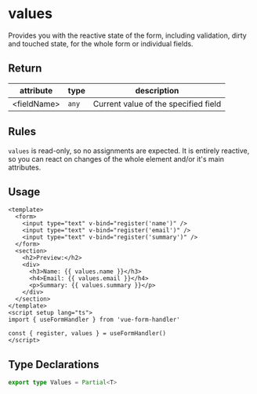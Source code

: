 # values

Provides you with the reactive state of the form, including validation, dirty and touched state, for the whole form or individual fields.

## Return

| attribute         | type  | description                          |
| ----------------- | ----- | ------------------------------------ |
| &lt;fieldName&gt; | `any` | Current value of the specified field |

## Rules

`values` is read-only, so no assignments are expected. It is entirely reactive, so you can react on changes of the whole element and/or it's main attributes.

## Usage

```vue
<template>
  <form>
    <input type="text" v-bind="register('name')" />
    <input type="text" v-bind="register('email')" />
    <input type="text" v-bind="register('summary')" />
  </form>
  <section>
    <h2>Preview:</h2>
    <div>
      <h3>Name: {{ values.name }}</h3>
      <h4>Email: {{ values.email }}</h4>
      <p>Summary: {{ values.summary }}</p>
    </div>
  </section>
</template>
<script setup lang="ts">
import { useFormHandler } from 'vue-form-handler'

const { register, values } = useFormHandler()
</script>
```

## Type Declarations

```ts
export type Values = Partial<T>
```
